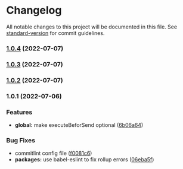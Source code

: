# Changelog

All notable changes to this project will be documented in this file. See [standard-version](https://github.com/conventional-changelog/standard-version) for commit guidelines.

### [1.0.4](https://github.com/luispmoraisc/intercept-requests-js/compare/v1.0.3...v1.0.4) (2022-07-07)

### [1.0.3](https://github.com/luispmoraisc/intercept-requests-js/compare/v1.0.2...v1.0.3) (2022-07-07)

### [1.0.2](https://github.com/luispmoraisc/intercept-requests-js/compare/v1.0.1...v1.0.2) (2022-07-07)

### 1.0.1 (2022-07-06)


### Features

* **global:** make executeBeforSend optional ([6b06a64](https://github.com/luispmoraisc/intercept_requests_js/commit/6b06a64d938657222392df9d2f58a4b4d626dd87))


### Bug Fixes

* commitlint config file ([f0081c6](https://github.com/luispmoraisc/intercept_requests_js/commit/f0081c6c80ba2ea6b5483a597143d734f76966d2))
* **packages:** use babel-eslint to fix rollup errors ([06eba5f](https://github.com/luispmoraisc/intercept_requests_js/commit/06eba5f5e64c45a8fe3a2f1f14a5671a3042fcc8))
